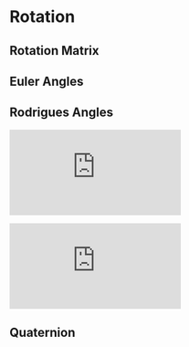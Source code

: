 # Rotation

## Rotation Matrix

## Euler Angles

## Rodrigues Angles

![equation](https://latex.codecogs.com/gif.latex?a_x%20%3D%20x%20*%20y)

![eq2](https://latex.codecogs.com/gif.latex?R%20%3D%20%5Cbegin%7Bbmatrix%7D%201%20%26%200%20%26%200%20%5C%5C%200%20%26%20cos%28%5Ctheta%29%20%26%20-sin%28%5Ctheta%29%20%5C%5C%200%20%26%20sin%28%5Ctheta%29%20%26%20cos%28%5Ctheta%29%20%5Cend%7Bbmatrix%7D)

## Quaternion
